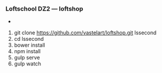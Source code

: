 ### Loftschool DZ2 — loftshop
-
1. git clone https://github.com/vastelart/loftshop.git lssecond
2. cd lssecond
3. bower install
4. npm install
5. gulp serve
6. gulp watch
